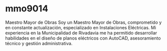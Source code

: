 # mmo9014
Maestro Mayor de Obras Soy un Maestro Mayor de Obras, comprometido y en constante actualización, especializado en Instalaciones Eléctricas. Mi experiencia en la Municipalidad de Rivadavia me ha permitido desarrollar habilidades en el diseño de planos eléctricos con AutoCAD, asesoramiento técnico y gestión administrativa.

